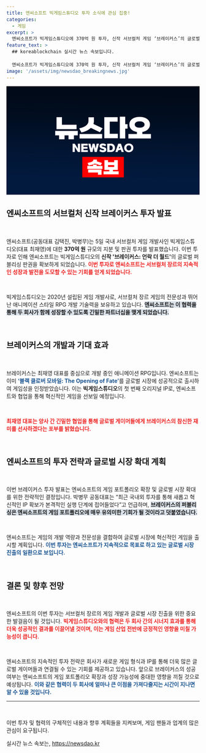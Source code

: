 ```yaml
---
title: 엔씨소프트 빅게임스튜디오 투자 소식에 관심 집중!
categories:
  - 게임
excerpt: >
  엔씨소프트가 빅게임스튜디오에 370억 원 투자, 신작 서브컬처 게임 ‘브레이커스’의 글로벌 퍼블리싱 권한을 확보했다. 양사의 협력으로 글로벌 게임 시장에 혁신적인 재미를 선사할 예정이다. 클릭해 더욱 자세한 내용을 확인하세요!
feature_text: >
  ## koreablockchain 실시간 뉴스 속보입니다.

  엔씨소프트가 빅게임스튜디오에 370억 원 투자, 신작 서브컬처 게임 ‘브레이커스’의 글로벌 퍼블리싱 권한을 확보했다. 양사의 협력으로 글로벌 게임 시장에 혁신적인 재미를 선사할 예정이다. 클릭해 더욱 자세한 내용을 확인하세요!
image: '/assets/img/newsdao_breakingnews.jpg'
---
```


<p><img src="/assets/img/newsdao_breakingnews.jpg" alt="koreablockchain 속보" /></p>

<h2 data-ke-size="size26">엔씨소프트의 서브컬처 신작 브레이커스 투자 발표</h2>

<p data-ke-size="size16">&nbsp;</p>

<p>엔씨소프트(공동대표 김택진, 박병무)는 5일 국내 서브컬처 게임 개발사인 빅게임스튜디오(대표 최재영)에 대한 <strong>370억 원</strong> 규모의 지분 및 판권 투자를 발표했습니다. 이번 투자로 인해 엔씨소프트는 빅게임스튜디오의 <strong>신작 '브레이커스: 언락 더 월드'</strong>의 글로벌 퍼블리싱 판권을 확보하게 되었습니다. <b><span style="color: #ee2323;">이번 투자로 엔씨소프트는 서브컬처 장르의 지속적인 성장과 발전을 도모할 수 있는 기회를 얻게 되었습니다.</span></b></p>

<p data-ke-size="size16">&nbsp;</p>

<p>빅게임스튜디오는 2020년 설립된 게임 개발사로, 서브컬처 장르 게임의 전문성과 뛰어난 애니메이션 스타일 RPG 개발 기술력을 보유하고 있습니다. <b><span style="background-color: #21538527;">엔씨소프트는 이 협력을 통해 두 회사가 함께 성장할 수 있도록 긴밀한 파트너십을 맺게 되었습니다.</span></b> </p>

<p data-ke-size="size16">&nbsp;</p>

<h2 data-ke-size="size26">브레이커스의 개발과 기대 효과</h2>

<p data-ke-size="size16">&nbsp;</p>

<p>브레이커스는 최재영 대표를 중심으로 개발 중인 애니메이션 RPG입니다. 엔씨소프트는 이미 <b><span style="color: #1a5490;">‘블랙 클로버 모바일: The Opening of Fate’</span></b>를 글로벌 시장에 성공적으로 출시하여 게임성을 인정받았습니다. 이는 <strong>빅게임스튜디오</strong>의 첫 번째 오리지널 IP로, 엔씨소프트와 협업을 통해 혁신적인 게임을 선보일 예정입니다. </p>

<p data-ke-size="size16">&nbsp;</p>

<p><b><span style="color: #ee2323;">최재영 대표는 양사 간 긴밀한 협업을 통해 글로벌 게이머들에게 브레이커스의 참신한 재미를 선사하겠다는 포부를 밝혔습니다.</span></b></p>

<p data-ke-size="size16">&nbsp;</p>

<h2 data-ke-size="size26">엔씨소프트의 투자 전략과 글로벌 시장 확대 계획</h2>

<p data-ke-size="size16">&nbsp;</p>

<p>이번 브레이커스 투자 발표는 엔씨소프트의 게임 포트폴리오 확장 및 글로벌 시장 확대를 위한 전략적인 결정입니다. 박병무 공동대표는 “최근 국내외 투자를 통해 새롭고 혁신적인 IP 확보가 본격적인 실행 단계에 접어들었다”고 언급하며, <b><span style="background-color: #21538527;">브레이커스의 퍼블리싱은 엔씨소프트의 게임 포트폴리오에 매우 유의미한 기회가 될 것이라고 덧붙였습니다.</span></b> </p>

<p data-ke-size="size16">&nbsp;</p>

<p>엔씨소프트는 게임의 개발 역량과 전문성을 결합하여 글로벌 시장에 혁신적인 게임을 출시할 계획입니다. <b><span style="color: #1a5490;">이번 투자는 엔씨소프트가 지속적으로 목표로 하고 있는 글로벌 시장 진출의 일환으로 보입니다.</span></b></p>

<p data-ke-size="size16">&nbsp;</p>

<h2 data-ke-size="size26">결론 및 향후 전망</h2>

<p data-ke-size="size16">&nbsp;</p>

<p>엔씨소프트의 이번 투자는 서브컬처 장르의 게임 개발과 글로벌 시장 진출을 위한 중요한 발걸음이 될 것입니다. <b><span style="color: #ee2323;">빅게임스튜디오와의 협력은 두 회사 간의 시너지 효과를 통해 더욱 성공적인 결과를 이끌어낼 것이며, 이는 게임 산업 전반에 긍정적인 영향을 미칠 가능성이 큽니다.</span></b></p>

<p data-ke-size="size16">&nbsp;</p>

<p>엔씨소프트의 지속적인 투자 전략은 회사가 새로운 게임 형식과 IP를 통해 더욱 많은 글로벌 게이머들과 연결될 수 있는 기회를 제공하고 있습니다. 앞으로 브레이커스의 성공 여부는 엔씨소프트의 게임 포트폴리오 확장과 성장 가능성에 중대한 영향을 끼칠 것으로 예상됩니다. <b><span style="color: #1a5490;">이와 같은 협력이 두 회사에 얼마나 큰 이점을 가져다줄지는 시간이 지나면 알 수 있을 것입니다.</span></b> </p>

<hr>

<p data-ke-size="size16">&nbsp;</p>

<p data-ke-size="size16">이번 투자 및 협력의 구체적인 내용과 향후 계획들을 지켜보며, 게임 팬들과 업계의 많은 관심이 요구됩니다.</p>
실시간 뉴스 속보는, <a href="https://newsdao.kr" rel="dofollow">https://newsdao.kr</a>


